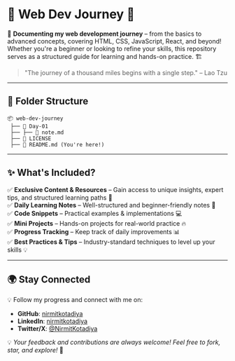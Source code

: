 # 🌟 Web Dev Journey 🚀

📌 **Documenting my web development journey** – from the basics to advanced concepts, covering HTML, CSS, JavaScript, React, and beyond! Whether you're a beginner or looking to refine your skills, this repository serves as a structured guide for learning and hands-on practice. 🏗️


> "The journey of a thousand miles begins with a single step." – Lao Tzu


---

## 📂 Folder Structure

```
📦 web-dev-journey
 ├── 📁 Day-01
 ├── ├── 📄 note.md
 ├── 📄 LICENSE
 ├── 📄 README.md (You're here!)
```

---

## ✨ What's Included?

✅ **Exclusive Content & Resources** – Gain access to unique insights, expert tips, and structured learning paths 🎯  
✅ **Daily Learning Notes** – Well-structured and beginner-friendly notes 📖  
✅ **Code Snippets** – Practical examples & implementations 💻  
✅ **Mini Projects** – Hands-on projects for real-world practice 🔥  
✅ **Progress Tracking** – Keep track of daily improvements 📊  
✅ **Best Practices & Tips** – Industry-standard techniques to level up your skills 💡  

---

## 🌍 Stay Connected

💡 Follow my progress and connect with me on:

- **GitHub**: [nirmitkotadiya](https://github.com/nirmitkotadiya)
- **LinkedIn**: [nirmitkotadiya](https://linkedin.com/in/nirmitkotadiya)
- **Twitter/X**: [@NirmitKotadiya](https://twitter.com/NirmitKotadiya)

💡 *Your feedback and contributions are always welcome! Feel free to fork, star, and explore!* 🚀

